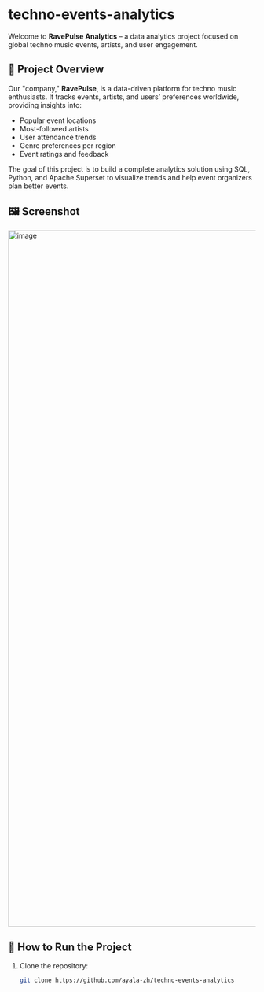 # techno-events-analytics

Welcome to **RavePulse Analytics** – a data analytics project focused on global techno music events, artists, and user engagement.

## 📌 Project Overview
Our "company," **RavePulse**, is a data-driven platform for techno music enthusiasts. It tracks events, artists, and users’ preferences worldwide, providing insights into:
- Popular event locations
- Most-followed artists
- User attendance trends
- Genre preferences per region
- Event ratings and feedback

The goal of this project is to build a complete analytics solution using SQL, Python, and Apache Superset to visualize trends and help event organizers plan better events.

## 🖼️ Screenshot
<img width="1850" height="1415" alt="image" src="https://github.com/user-attachments/assets/d3cd2a1f-a38d-4099-acbb-630bc16e5976" />


## 🚀 How to Run the Project
1. Clone the repository:
   ```bash
   git clone https://github.com/ayala-zh/techno-events-analytics
